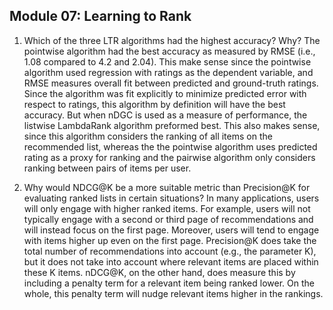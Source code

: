 ## Module 07: Learning to Rank

1. Which of the three LTR algorithms had the highest accuracy? Why?
The pointwise algorithm had the best accuracy as measured by RMSE (i.e., 1.08 compared to 4.2 and 2.04).  This make sense since the pointwise algorithm used regression with ratings as the dependent variable, and RMSE measures overall fit between predicted and ground-truth ratings.  Since the algorithm was fit explicitly to minimize predicted error with respect to ratings, this algorithm by definition will have the best accuracy. But when nDGC is used as a measure of performance, the listwise LambdaRank algorithm preformed best.  This also makes sense, since this algorithm considers the ranking of all items on the recommended list, whereas the the pointwise algorithm uses predicted rating as a proxy for ranking and the pairwise algorithm only considers ranking between pairs of items per user.

1. Why would NDCG@K be a more suitable metric than Precision@K for evaluating ranked lists in certain situations?
In many applications, users will only engage with higher ranked items.  For example, users will not typically engage with a second or third page of recommendations and will instead focus on the first page.  Moreover, users will tend to engage with items higher up even on the first page. Precision@K does take the total number of recommendations into account (e.g., the parameter K), but it does not take into account where relevant items are placed within these K items.  nDCG@K, on the other hand, does measure this by including a penalty term for a relevant item being ranked lower. On the whole, this penalty term will nudge relevant items higher in the rankings.